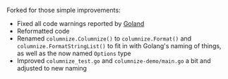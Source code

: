 Forked for those simple improvements:

* Fixed all code warnings reported by [Goland](https://www.jetbrains.com/go/)
* Reformatted code
* Renamed `columnize.Columnize()` to `columnize.Format()` and `columnize.FormatStringList()` 
to fit in with Golang's naming of things, as well as the now named `Options` type
* Improved `columnize_test.go` and `columnize-demo/main.go` a bit and adjusted to new naming
